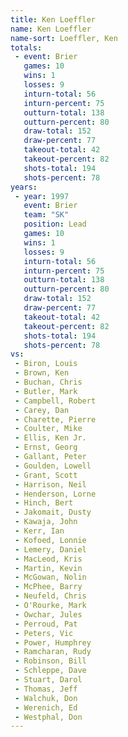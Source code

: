 ```yaml
---
title: Ken Loeffler
name: Ken Loeffler
name-sort: Loeffler, Ken
totals:
 - event: Brier
   games: 10
   wins: 1
   losses: 9
   inturn-total: 56
   inturn-percent: 75
   outturn-total: 138
   outturn-percent: 80
   draw-total: 152
   draw-percent: 77
   takeout-total: 42
   takeout-percent: 82
   shots-total: 194
   shots-percent: 78
years:
 - year: 1997
   event: Brier
   team: "SK"
   position: Lead
   games: 10
   wins: 1
   losses: 9
   inturn-total: 56
   inturn-percent: 75
   outturn-total: 138
   outturn-percent: 80
   draw-total: 152
   draw-percent: 77
   takeout-total: 42
   takeout-percent: 82
   shots-total: 194
   shots-percent: 78
vs:
 - Biron, Louis
 - Brown, Ken
 - Buchan, Chris
 - Butler, Mark
 - Campbell, Robert
 - Carey, Dan
 - Charette, Pierre
 - Coulter, Mike
 - Ellis, Ken Jr.
 - Ernst, Georg
 - Gallant, Peter
 - Goulden, Lowell
 - Grant, Scott
 - Harrison, Neil
 - Henderson, Lorne
 - Hinch, Bert
 - Jakomait, Dusty
 - Kawaja, John
 - Kerr, Ian
 - Kofoed, Lonnie
 - Lemery, Daniel
 - MacLeod, Kris
 - Martin, Kevin
 - McGowan, Nolin
 - McPhee, Barry
 - Neufeld, Chris
 - O'Rourke, Mark
 - Owchar, Jules
 - Perroud, Pat
 - Peters, Vic
 - Power, Humphrey
 - Ramcharan, Rudy
 - Robinson, Bill
 - Schleppe, Dave
 - Stuart, Darol
 - Thomas, Jeff
 - Walchuk, Don
 - Werenich, Ed
 - Westphal, Don
---
```


